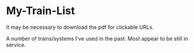 # My-Train-List

It may be necessary to download the pdf for clickable URLs.

A number of trains/systems I've used in the past.  Most appear to be still in service.
